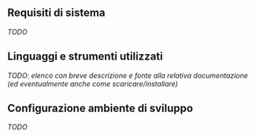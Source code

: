 ## Requisiti di sistema
*TODO*

## Linguaggi e strumenti utilizzati
*TODO: elenco con breve descrizione e fonte alla relativa documentazione (ed eventualmente anche come scaricare/installare)*

## Configurazione ambiente di sviluppo
*TODO*


